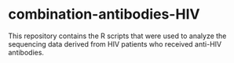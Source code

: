 # combination-antibodies-HIV
This repository contains the R scripts that were used to analyze the sequencing data derived from HIV patients who received anti-HIV antibodies. 
